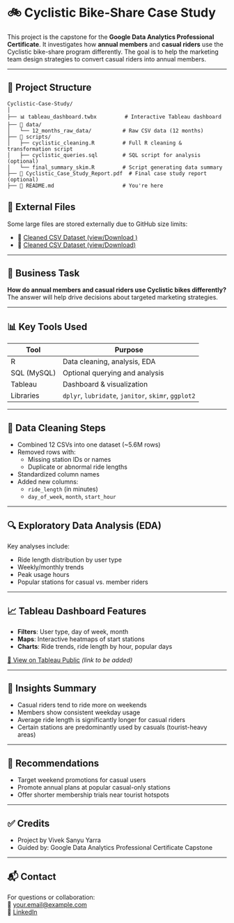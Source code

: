 
# 🚲 Cyclistic Bike-Share Case Study

This project is the capstone for the **Google Data Analytics Professional Certificate**. It investigates how **annual members** and **casual riders** use the Cyclistic bike-share program differently. The goal is to help the marketing team design strategies to convert casual riders into annual members.

---

## 📁 Project Structure

```
Cyclistic-Case-Study/
│
├── 📊 tableau_dashboard.twbx         # Interactive Tableau dashboard
├── 📂 data/
│   └── 12_months_raw_data/          # Raw CSV data (12 months)
├── 📂 scripts/
│   ├── cyclistic_cleaning.R         # Full R cleaning & transformation script
│   ├── cyclistic_queries.sql        # SQL script for analysis (optional)
│   └── final_summary_skim.R         # Script generating data summary
├── 📄 Cyclistic_Case_Study_Report.pdf  # Final case study report (optional)
├── 📄 README.md                      # You're here
```
## 🔗 External Files

Some large files are stored externally due to GitHub size limits:

- 📄 [Cleaned CSV Dataset (view/Download )](https://drive.google.com/file/d/128E6Mw5fYuTVCKzWrwcBubxBqooWybwe/view?usp=sharing)
- 📄 [Cleaned CSV Dataset (view/Download)](https://drive.google.com/file/d/1XYPN2mtWfFF0d3qNCZFTMa1fvGaNbzeo/view?usp=sharing)

---

## 🎯 Business Task

**How do annual members and casual riders use Cyclistic bikes differently?**  
The answer will help drive decisions about targeted marketing strategies.

---

## 📊 Key Tools Used

| Tool         | Purpose                        |
|--------------|--------------------------------|
| R            | Data cleaning, analysis, EDA   |
| SQL (MySQL)  | Optional querying and analysis |
| Tableau      | Dashboard & visualization      |
| Libraries    | `dplyr`, `lubridate`, `janitor`, `skimr`, `ggplot2` |

---

## 🧹 Data Cleaning Steps

- Combined 12 CSVs into one dataset (~5.6M rows)
- Removed rows with:
  - Missing station IDs or names
  - Duplicate or abnormal ride lengths
- Standardized column names
- Added new columns:
  - `ride_length` (in minutes)
  - `day_of_week`, `month`, `start_hour`

---

## 🔍 Exploratory Data Analysis (EDA)

Key analyses include:

- Ride length distribution by user type
- Weekly/monthly trends
- Peak usage hours
- Popular stations for casual vs. member riders

---

## 📈 Tableau Dashboard Features

- **Filters**: User type, day of week, month
- **Maps**: Interactive heatmaps of start stations
- **Charts**: Ride trends, ride length by hour, popular days

[🔗 View on Tableau Public](https://public.tableau.com/) *(link to be added)*

---

## 📌 Insights Summary

- Casual riders tend to ride more on weekends
- Members show consistent weekday usage
- Average ride length is significantly longer for casual riders
- Certain stations are predominantly used by casuals (tourist-heavy areas)

---

## 🧠 Recommendations

- Target weekend promotions for casual users
- Promote annual plans at popular casual-only stations
- Offer shorter membership trials near tourist hotspots

---

## ✅ Credits

- Project by Vivek Sanyu Yarra
- Guided by: Google Data Analytics Professional Certificate Capstone

---

## 📬 Contact

For questions or collaboration:  
📧 your.email@example.com  
📍 [LinkedIn](https://linkedin.com/in/your-profile)
